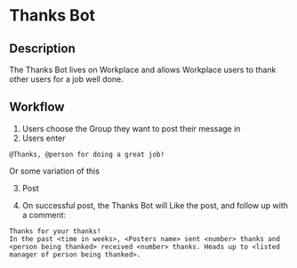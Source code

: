 # Thanks Bot

## Description

The Thanks Bot lives on Workplace and allows Workplace users to thank other users for a job well done.

## Workflow

1. Users choose the Group they want to post their message in
2. Users enter
```
@Thanks, @person for doing a great job!
```
Or some variation of this

3. Post

4. On successful post, the Thanks Bot will Like the post, and follow up with a comment:
```
Thanks for your thanks!
In the past <time in weeks>, <Posters name> sent <number> thanks and <person being thanked> received <number> thanks. Heads up to <listed manager of person being thanked>.
```

